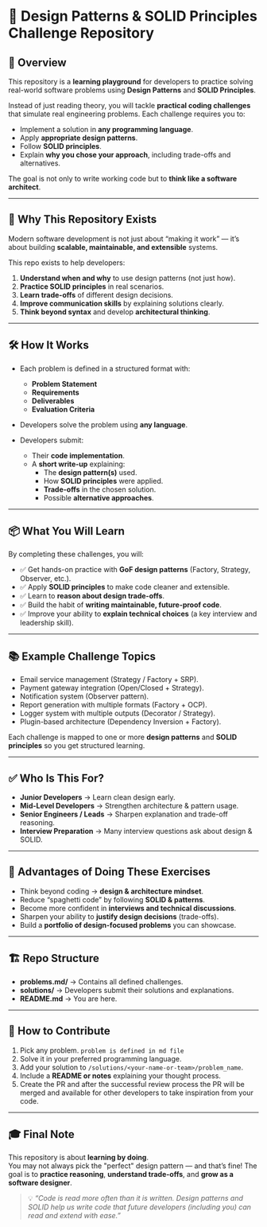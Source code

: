 # 🎯 Design Patterns & SOLID Principles Challenge Repository

## 📖 Overview
This repository is a **learning playground** for developers to practice solving real-world software problems using **Design Patterns** and **SOLID Principles**.  

Instead of just reading theory, you will tackle **practical coding challenges** that simulate real engineering problems. Each challenge requires you to:
- Implement a solution in **any programming language**.  
- Apply **appropriate design patterns**.  
- Follow **SOLID principles**.  
- Explain **why you chose your approach**, including trade-offs and alternatives.  

The goal is not only to write working code but to **think like a software architect**.

---

## 🎯 Why This Repository Exists
Modern software development is not just about “making it work” — it’s about building **scalable, maintainable, and extensible** systems.  

This repo exists to help developers:
1. **Understand when and why** to use design patterns (not just how).  
2. **Practice SOLID principles** in real scenarios.  
3. **Learn trade-offs** of different design decisions.  
4. **Improve communication skills** by explaining solutions clearly.  
5. **Think beyond syntax** and develop **architectural thinking**.  

---

## 🛠 How It Works
- Each problem is defined in a structured format with:
  - **Problem Statement**  
  - **Requirements**  
  - **Deliverables**  
  - **Evaluation Criteria**  

- Developers solve the problem using **any language**.  
- Developers submit:
  - Their **code implementation**.  
  - A **short write-up** explaining:
    - The **design pattern(s)** used.  
    - How **SOLID principles** were applied.  
    - **Trade-offs** in the chosen solution.  
    - Possible **alternative approaches**.  

---

## 📦 What You Will Learn
By completing these challenges, you will:  
- ✅ Get hands-on practice with **GoF design patterns** (Factory, Strategy, Observer, etc.).  
- ✅ Apply **SOLID principles** to make code cleaner and extensible.  
- ✅ Learn to **reason about design trade-offs**.  
- ✅ Build the habit of **writing maintainable, future-proof code**.  
- ✅ Improve your ability to **explain technical choices** (a key interview and leadership skill).  

---

## 📚 Example Challenge Topics
- Email service management (Strategy / Factory + SRP).  
- Payment gateway integration (Open/Closed + Strategy).  
- Notification system (Observer pattern).  
- Report generation with multiple formats (Factory + OCP).  
- Logger system with multiple outputs (Decorator / Strategy).  
- Plugin-based architecture (Dependency Inversion + Factory).  

Each challenge is mapped to one or more **design patterns** and **SOLID principles** so you get structured learning.  

---

## ✅ Who Is This For?
- **Junior Developers** → Learn clean design early.  
- **Mid-Level Developers** → Strengthen architecture & pattern usage.  
- **Senior Engineers / Leads** → Sharpen explanation and trade-off reasoning.  
- **Interview Preparation** → Many interview questions ask about design & SOLID.  

---

## 🚀 Advantages of Doing These Exercises
- Think beyond coding → **design & architecture mindset**.  
- Reduce “spaghetti code” by following **SOLID & patterns**.  
- Become more confident in **interviews and technical discussions**.  
- Sharpen your ability to **justify design decisions** (trade-offs).  
- Build a **portfolio of design-focused problems** you can showcase.  

---

## 🏗 Repo Structure

- **problems.md/** → Contains all defined challenges.  
- **solutions/** → Developers submit their solutions and explanations.  
- **README.md** → You are here.  

---

## 🤝 How to Contribute
1. Pick any problem. `problem is defined in md file`  
2. Solve it in your preferred programming language.  
3. Add your solution to `/solutions/<your-name-or-team>/problem_name`.  
4. Include a **README or notes** explaining your thought process. 
5. Create the PR and after the successful review process the PR will be merged and available for other developers to take inspiration from your code. 

---

## 🎓 Final Note
This repository is about **learning by doing**.  
You may not always pick the "perfect" design pattern — and that’s fine! The goal is to **practice reasoning**, **understand trade-offs**, and **grow as a software designer**.  

> 💡 *“Code is read more often than it is written. Design patterns and SOLID help us write code that future developers (including you) can read and extend with ease.”*
